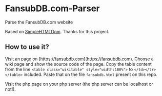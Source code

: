 # FansubDB.com-Parser
Parse the FansubDB.com website

Based on [SimpleHTMLDom](https://sourceforge.net/projects/simplehtmldom/). Thanks for this project.

## How to use it?

Visit an page on [https://fansubdb.com](https://fansubdb.com). Choose a wiki page and show the source code of the page.
Copy the table content from the line `<table class="wikitable" style="width:100%">` to `</td></tr></table>` included.
Paste that on the file `fansubdb.html` present on this repo.

Visit the php page on your php server (the php server can be localhost or not!).
